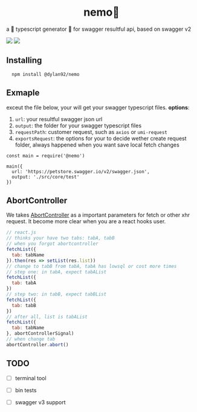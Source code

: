 <h1 style="text-align: center">nemo🐠</h1>
<p> a 💪 typescript generator 🔨 for swagger resultful api, based on swagger v2 </p>

<img src="https://img.shields.io/travis/com/diveDylan/nemo?style=plastic"/>
<img src="https://img.shields.io/codecov/c/github/diveDylan/nemo?style=plastic"/>

## Installing
```node
  npm install @dylan92/nemo
```

## Exmaple
exceut the file below, your will get your swagger typescript files.
<b>options</b>:
  
  1. `url`: your resultful swagger json url
  2. `output`: the folder for your swagger typescript files
  3. `requestPath`: customer request, such as `axios` or `umi-request`
  4. `exportsRequest`: the options for your to decide wether create request folder, always happened when you want save local fetch changes

```node
const main = require('@nemo')

main({
  url: 'https://petstore.swagger.io/v2/swagger.json',
  output: './src/core/test'
})

```

## AbortController
We takes [AbortController](https://developer.mozilla.org/en-US/docs/Web/API/AbortController) as a important parameters for fetch or other xhr request.
It become more clear when you are a react hooks user.
```js
// react.js
// thinks your have two tabs: tabA, tabB
// when you forgot abortcontroller
fetchList({
  tab: tabName
}).then(res => setList(res.list))
// change to tabB from tabA, tabA has lowsql or cost more times
// step one: in tabA, expect tabAList
fetchList({
  tab: tabA
})
// step two: in tabB, expect tabBList
fetchList({
  tab: tabB
})
// after all, list is tabAList
fetchList({
  tab: tabName
}, abortControllerSignal)
// when change tab
abortController.abort()
```









## TODO
- [ ] terminal tool
- [ ] bin tests
- [ ] swagger v3 support


